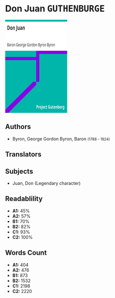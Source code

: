 # Don Juan <kbd>GUTHENBURGE</kbd>

![](./cover.medium.jpg "")

## Authors


 - Byron, George Gordon Byron, Baron <small>(1788 - 1824)</small>

## Translators



## Subjects


 - Juan, Don (Legendary character)

## Readablility


 - **A1:** 45%
 - **A2:** 57%
 - **B1:** 70%
 - **B2:** 82%
 - **C1:** 93%
 - **C2:** 100%

## Words Count


 - **A1:** 404
 - **A2:** 476
 - **B1:** 873
 - **B2:** 1532
 - **C1:** 2198
 - **C2:** 2220
